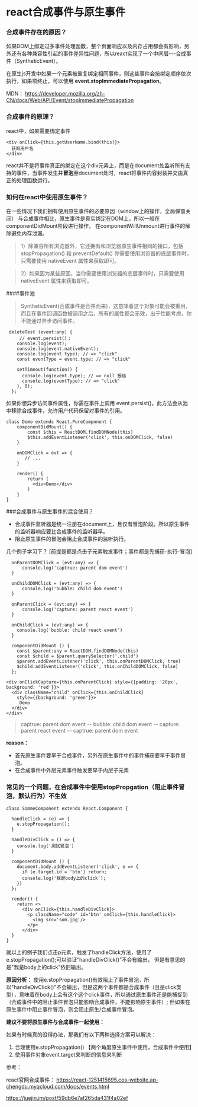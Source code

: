 
# react合成事件与原生事件

### 合成事件存在的原因？
如果DOM上绑定过多事件处理函数，整个页面响应以及内存占用都会有影响，另外还有各种兼容性引起的事件差异性问题，所以react实现了一个中间层---合成事件（SyntheticEvent）。

在原生js开发中如果一个元素被重复绑定相同事件，则这些事件会按绑定顺序依次执行，如果项终止，可以使用 <strong>event.stopImmediatePropagation</strong>。

MDN：
<https://developer.mozilla.org/zh-CN/docs/Web/API/Event/stopImmediatePropagation>
### 合成事件的原理？
react中，如果需要绑定事件

```
<div onClick={this.getUserName.bind(this)}>
  获取用户名
</div>
```
react并不是将事件真正的绑定在这个div元素上，而是在document处监听所有支持的事件，当事件发生并<strong>冒泡</strong>至document处时，react将事件内容封装并交由真正的处理函数运行。

### 如何在react中使用原生事件？
在一些情况下我们拥有使用原生事件的必要原因（window上的操作，全局弹窗关闭）
与合成事件相比，原生事件是真实绑定在DOM上，所以一般在componentDidMount阶段进行操作，
在componentWillUnmount进行事件的解除避免内存泄漏。

> 1）除兼容所有浏览器外，它还拥有和浏览器原生事件相同的接口，包括 stopPropagation() 和 preventDefault()
你需要使用浏览器的底层事件时，只需要使用 nativeEvent 属性来获取即可。

>2）如果因为某些原因，当你需要使用浏览器的底层事件时，只需要使用 nativeEvent 属性来获取即可。

####事件池
>SyntheticEvent(合成事件是合并而来)，这意味着这个对象可能会被重用，而且在事件回调函数被调用之后，所有的属性都会无效，出于性能考虑，你不能通过异步访问事件。

```
 deleteTest (event:any) {
 	 // event.persist()；
    console.log(event);
    console.log(event.nativeEvent);
    console.log(event.type); // => "click"
    const eventType = event.type; // => "click"
  
    setTimeout(function() {
      console.log(event.type); // => null 报错
      console.log(eventType); // => "click"
    }, 0);
  };
```

如果你想异步访问事件属性，你需在事件上调用 event.persist()，此方法会从池中移除合成事件，允许用户代码保留对事件的引用。

```
class Demo extends React.PureComponent {
    componentDidMount() {
        const $this = ReactDOM.findDOMNode(this)
        $this.addEventListener('click', this.onDOMClick, false)
    }

    onDOMClick = evt => {
       // ...
    }

    render() {
        return (
          <div>Demo</div>
        )
    }
}

```
###合成事件与原生事件的混合使用？
- 合成事件监听器是统一注册在document上，且仅有冒泡阶段。所以原生事件的监听器响应要比合成事件的监听器早。
- 阻止原生事件的冒泡会阻止合成事件的监听执行。

几个例子学习下？
[前提是都是点击子元素触发事件；事件都是先捕获-执行-冒泡]

```
  onParentDOMClick = (evt:any) => {
      console.log('captrue: parent dom event')
  }

  onChildDOMClick = (evt:any) => {
      console.log('bubble: child dom event')
  }    

  onParentClick = (evt:any) => {
      console.log('capture: parent react event')
  }

  onChildClick = (evt:any) => {   
    console.log('bubble: child react event')
  }

  componentDidMount () {
    const $parent:any = ReactDOM.findDOMNode(this)
    const $child = $parent.querySelector('.child')
    $parent.addEventListener('click', this.onParentDOMClick, true)
    $child.addEventListener('click', this.onChildDOMClick, false)
  };

<div onClickCapture={this.onParentClick} style={{padding: '20px', background: 'red'}}>
  <div className="child" onClick={this.onChildClick} 
  	style={{background: 'green'}}>
     Demo
  </div>
</div>
```
> captrue: parent dom event -- bubble: child dom event 
> -- capture: parent react event -- captrue: parent dom event

<strong>reason：</strong>

- 首先原生事件要早于合成事件，另外在原生事件中的事件捕获要早于事件冒泡。
- 在合成事件中外层元素事件触发要早于内层子元素 


### 常见的一个问题，在合成事件中使用stopPropgation（阻止事件冒泡，默认行为）不生效

```
class SommeComponent extends React.Component {

  handleClick = (e) => {
    e.stopPropagation();
  }
  
  handleDivClick = () => {
    console.log('測試冒泡')
  }

  componentDidMount () {
    document.body.addEventListener('click', e => {
      if (e.target.id = 'btn') return;
      console.log('我是body上的click');
    })
  };

  render() {
    return <>
      <div onClick={this.handleDivClick}>
        <p className="code" id='btn' onClick={this.handleClick}>
          <img src='som.jpg'/>
        </p>
      </div>
  }
}

```
就以上的例子我们点击p元素，触发了handleClick方法，使用了 e.stopPropagation();可以验证“handleDivClick()”不会有输出，
但是有意思的是"我是body上的click"依旧输出。

**原因分析：**
使用e.stopPropagation()有效阻止了事件冒泡，所以"handleDivClick()"不会输出，但是这两个事件都是合成事件（且是click类型），意味着在body上会有这个这个click事件，所以通过原生事件还是能捕捉到（合成事件中的阻止事件冒泡只能影响合成事件，不能影响原生事件）; 但如果在原生事件中阻止事件冒泡，则会阻止原生/合成事件冒泡。

**建议不要将原生事件与合成事件一起使用：**

如果有时候真的没得办法，那我们有以下两种选择方案可以解决：

1. 合理使用e.stopPropagation() 【两个角度原生事件中使用，合成事件中使用】
2. 使用事件对象event.target来判断的信息来判断


参考：

react官网合成事件：
<https://react-1251415695.cos-website.ap-chengdu.myqcloud.com/docs/events.html>

<https://juejin.im/post/59db6e7af265da431f4a02ef>


